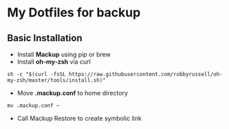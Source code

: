 # My Dotfiles for backup

## Basic Installation

* Install __Mackup__ using pip or brew
* Install __oh-my-zsh__ via curl

```shell
sh -c "$(curl -fsSL https://raw.githubusercontent.com/robbyrussell/oh-my-zsh/master/tools/install.sh)"
```

* Move __.mackup.conf__ to home directory

```shell
mv .mackup.conf ~
```

* Call Mackup Restore to create symbolic link